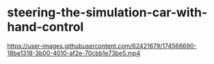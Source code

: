# steering-the-simulation-car-with-hand-control





https://user-images.githubusercontent.com/62421679/174566690-18be1318-3b00-4010-af2e-70cbb1e73be5.mp4

